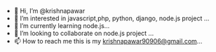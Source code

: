 - 👋 Hi, I’m @krishnapawar
- 👀 I’m interested in javascript,php, python, django, node.js project ...
- 🌱 I’m currently learning node.js...
- 💞️ I’m looking to collaborate on node.js project ...
- 📫 How to reach me this is my krishnapawar90906@gmail.com...

<!---
krishnapawar/krishnapawar is a ✨ special ✨ repository because its `README.md` (this file) appears on your GitHub profile.
You can click the Preview link to take a look at your changes.
--->
